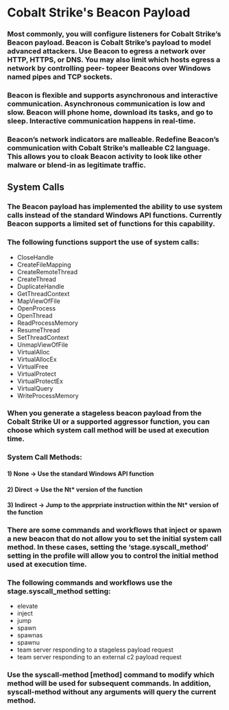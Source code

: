 # Cobalt Strike's Beacon Payload

### Most commonly, you will configure listeners for Cobalt Strike’s Beacon payload. Beacon is Cobalt Strike’s payload to model advanced attackers. Use Beacon to egress a network over HTTP, HTTPS, or DNS. You may also limit which hosts egress a network by controlling peer- topeer Beacons over Windows named pipes and TCP sockets.

### Beacon is flexible and supports asynchronous and interactive communication. Asynchronous communication is low and slow. Beacon will phone home, download its tasks, and go to sleep. Interactive communication happens in real-time.

### Beacon’s network indicators are malleable. Redefine Beacon’s communication with Cobalt Strike’s malleable C2 language. This allows you to cloak Beacon activity to look like other malware or blend-in as legitimate traffic.

## System Calls

### The Beacon payload has implemented the ability to use system calls instead of the standard Windows API functions. Currently Beacon supports a limited set of functions for this capability.

### The following functions support the use of system calls:

 - CloseHandle
 - CreateFileMapping
 - CreateRemoteThread
 - CreateThread
 - DuplicateHandle
 - GetThreadContext
 - MapViewOfFile
 - OpenProcess
 - OpenThread
 - ReadProcessMemory
 - ResumeThread
 - SetThreadContext
 - UnmapViewOfFile
 - VirtualAlloc
 - VirtualAllocEx
 - VirtualFree
 - VirtualProtect
 - VirtualProtectEx
 - VirtualQuery
 - WriteProcessMemory

### When you generate a stageless beacon payload from the Cobalt Strike UI or a supported aggressor function, you can choose which system call method will be used at execution time.

### System Call Methods:

#### 1) None -> Use the standard Windows API function

#### 2) Direct -> Use the Nt* version of the function

#### 3) Indirect -> Jump to the apprpriate instruction within the Nt* version of the function

### There are some commands and workflows that inject or spawn a new beacon that do not allow you to set the initial system call method. In these cases, setting the ‘stage.syscall_method’ setting in the profile will allow you to control the initial method used at execution time.

### The following commands and workflows use the stage.syscall_method setting:

 - elevate
 - inject
 - jump
 - spawn
 - spawnas
 - spawnu
 - team server responding to a stageless payload request
 - team server responding to an external c2 payload request

### Use the syscall-method [method] command to modify which method will be used for subsequent commands. In addition, syscall-method without any arguments will query the current method.
